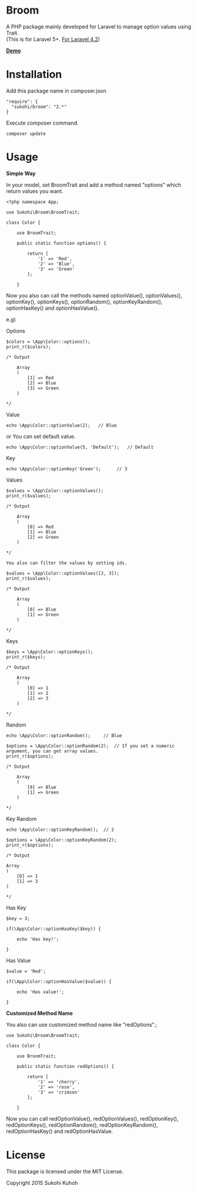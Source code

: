 Broom
====

A PHP package mainly developed for Laravel to manage option values using Trait.  
(This is for Laravel 5+. [For Laravel 4.2](https://github.com/SUKOHI/Broom/tree/1.0))

**[Demo](http://demo-laravel52.capilano-fw.com/broom)**

Installation
====

Add this package name in composer.json

    "require": {
      "sukohi/broom": "2.*"
    }

Execute composer command.

    composer update

Usage
====

**Simple Way**  

In your model, set BroomTrait and add a method named "options" which return values you want.

    <?php namespace App;
    
    use Sukohi\Broom\BroomTrait;
    
    class Color {
    
        use BroomTrait;

        public static function options() {
    
            return [
                '1' => 'Red',
                '2' => 'Blue',
                '3' => 'Green'
            ];
    
        }

Now you also can call the methods named optionValue(), optionValues(), optionKey(), optionKeys(), optionRandom(), optionKeyRandom(), optionHasKey() and optionHasValue().

e.g)

Options

    $colors = \App\Color::options();
    print_r($colors);

    /* Output
    
        Array
        (
            [1] => Red
            [2] => Blue
            [3] => Green
        )
    
    */

Value

    echo \App\Color::optionValue(2);   // Blue

or You can set default value.

    echo \App\Color::optionValue(5, 'Default');   // Default

Key

    echo \App\Color::optionKey('Green');      // 3

Values
    
    $values = \App\Color::optionValues();
    print_r($values);
    
    /* Output
    
        Array
        (
            [0] => Red
            [1] => Blue
            [2] => Green
        )
    
    */
    
    You also can filter the values by setting ids.
    
    $values = \App\Color::optionValues([2, 3]);
    print_r($values);

    /* Output
    
        Array
        (
            [0] => Blue
            [1] => Green
        )
    
    */

Keys

    $keys = \App\Color::optionKeys();
    print_r($keys);
    
    /* Output
    
        Array
        (
            [0] => 1
            [1] => 2
            [2] => 3
        )
    
    */

Random

    echo \App\Color::optionRandom();     // Blue
    
    $options = \App\Color::optionRandom(2);  // If you set a numeric argument, you can get array values.
    print_r($options);
    
    /* Output
    
        Array
        (
            [0] => Blue
            [1] => Green
        )
    
    */

Key Random

    echo \App\Color::optionKeyRandom();  // 2
    
    $options = \App\Color::optionKeyRandom(2);
    print_r($options);
    
    /* Output
    
    Array
    (
        [0] => 1
        [1] => 3
    )
    
    */

Has Key  

    $key = 3;
    
    if(\App\Color::optionHasKey($key)) {
    
        echo 'Has key!';
    
    }

Has Value  

    $value = 'Red';
    
    if(\App\Color::optionHasValue($value)) {
    
        echo 'Has value!';
    
    }


**Customized Method Name**  

You also can use customized method name like "redOptions".;

    use Sukohi\Broom\BroomTrait;
    
    class Color {
    
        use BroomTrait;

        public static function redOptions() {
    
            return [
                '1' => 'cherry',
                '2' => 'rose',
                '3' => 'crimson'
            ];
    
        }

Now you can call redOptionValue(), redOptionValues(), redOptionKey(), redOptionKeys(), redOptionRandom(), redOptionKeyRandom(), redOptionHasKey() and redOptionHasValue.

License
====
This package is licensed under the MIT License.

Copyright 2015 Sukohi Kuhoh